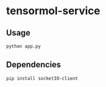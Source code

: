 # tensormol-service

## Usage
~~~sh
python app.py
~~~

## Dependencies
~~~sh
pip install socketIO-client
~~~

